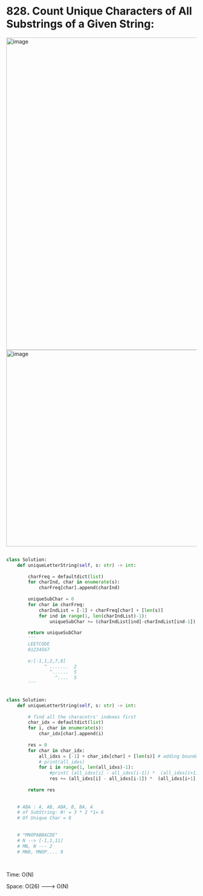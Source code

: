 # 828. Count Unique Characters of All Substrings of a Given String:

<img width="826" alt="image" src="https://user-images.githubusercontent.com/35987583/177234739-35bb48f6-161d-46cb-a69b-47d912f07348.png">
<img width="520" alt="image" src="https://user-images.githubusercontent.com/35987583/177234757-59c873b1-c550-4d73-9c8f-bf0738f07aca.png">


```python

class Solution:
    def uniqueLetterString(self, s: str) -> int:
        
        charFreq = defaultdict(list)
        for charInd, char in enumerate(s):
            charFreq[char].append(charInd)
           
        uniqueSubChar = 0
        for char in charFreq:
            charIndList = [-1] + charFreq[char] + [len(s)]
            for ind in range(1, len(charIndList)-1):
                uniqueSubChar += (charIndList[ind]-charIndList[ind-1]) * (charIndList[ind+1]- charIndList[ind])
                
        return uniqueSubChar     
        '''
        LEETCODE
        01234567
        
        e:[-1,1,2,7,8]
              ^ .......  2
                ^......  5
                  ^....  5
        '''
        
```


```python
class Solution:
    def uniqueLetterString(self, s: str) -> int:
        
        # find all the characotrs' indexes first
        char_idx = defaultdict(list)
        for i, char in enumerate(s):
            char_idx[char].append(i)
        
        res = 0
        for char in char_idx:
            all_idxs = [-1] + char_idx[char] + [len(s)] # adding boundaries for each charactors
            # print(all_idxs)
            for i in range(1, len(all_idxs)-1):
                #print( (all_idxs[i] - all_idxs[i-1]) *  (all_idxs[i+1] - all_idxs[i]))
                res += (all_idxs[i] - all_idxs[i-1]) *  (all_idxs[i+1] - all_idxs[i])
        
        return res
    
    
    # ABA : A, AB, ABA, B, BA, A
    # of SubString: N! = 3 * 2 *1= 6
    # Of Unique Char = 8
    
    
    # "MNOPABBACDE"
    # N --> [-1,1,11]
    # MN, N --- 2
    # MN0, MNOP.... 9
    
    
```

Time: O(N)

Space: O(26) ---> O(N)
